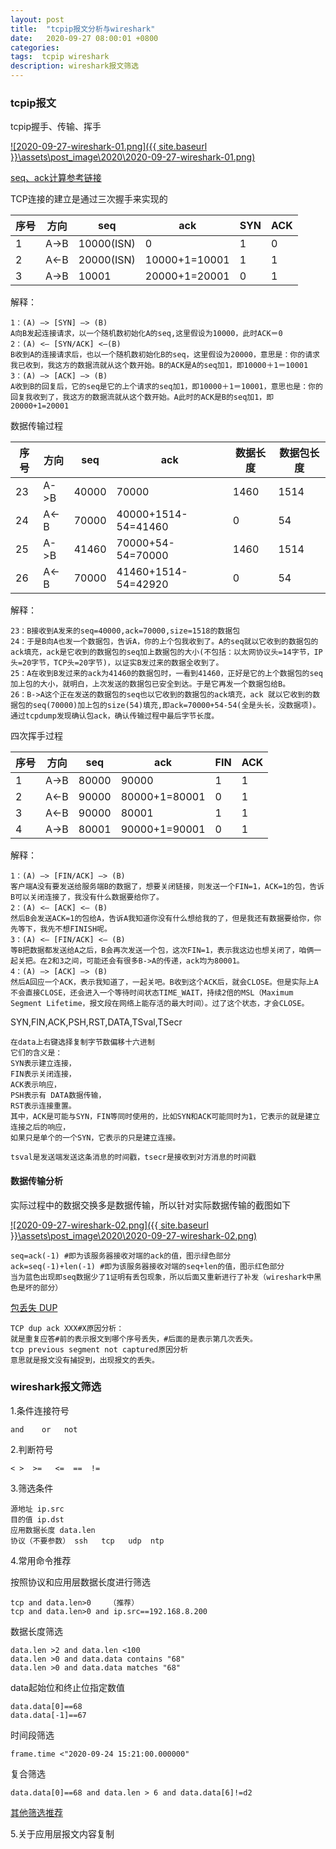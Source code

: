 ```yaml
---
layout: post
title:  "tcpip报文分析与wireshark"
date:   2020-09-27 08:00:01 +0800
categories:
tags:  tcpip wireshark
description: wireshark报文筛选
---
```

### tcpip报文

tcpip握手、传输、挥手

[![2020-09-27-wireshark-01.png]({{ site.baseurl }}\assets\post_image\2020\2020-09-27-wireshark-01.png)](https://qfdmx.github.io/assets/post_image/2020/2020-09-27-wireshark-01.png)

[seq、ack计算参考链接](https://blog.csdn.net/huaishu/article/details/93739446)

TCP连接的建立是通过三次握手来实现的

|序号|方向|seq|ack|SYN|ACK|
|-|-|-|-|-|-|
|1|A->B|10000(ISN)|0|1|0|
|2|A<-B|20000(ISN)|10000+1=10001|1|1
|3|A->B|10001|20000+1=20001|0|1|

解释：

    1：(A) –> [SYN] –> (B)
    A向B发起连接请求，以一个随机数初始化A的seq,这里假设为10000，此时ACK＝0
    2：(A) <– [SYN/ACK] <–(B)
    B收到A的连接请求后，也以一个随机数初始化B的seq，这里假设为20000，意思是：你的请求我已收到，我这方的数据流就从这个数开始。B的ACK是A的seq加1，即10000＋1＝10001
    3：(A) –> [ACK] –> (B)
    A收到B的回复后，它的seq是它的上个请求的seq加1，即10000＋1＝10001，意思也是：你的回复我收到了，我这方的数据流就从这个数开始。A此时的ACK是B的seq加1，即20000+1=20001

数据传输过程

|序号|方向|seq|ack|数据长度|数据包长度|
|-|-|-|-|-|-|
|23|A->B|40000|70000|1460|1514|
|24|A<-B|70000|40000+1514-54=41460|0|54|
|25|A->B|41460|70000+54-54=70000|1460|1514|
|26|A<-B|70000|41460+1514-54=42920|0|54|

解释：

    23：B接收到A发来的seq=40000,ack=70000,size=1518的数据包
    24：于是B向A也发一个数据包，告诉A，你的上个包我收到了。A的seq就以它收到的数据包的ack填充，ack是它收到的数据包的seq加上数据包的大小(不包括：以太网协议头=14字节，IP头=20字节，TCP头=20字节)，以证实B发过来的数据全收到了。
    25：A在收到B发过来的ack为41460的数据包时，一看到41460，正好是它的上个数据包的seq加上包的大小，就明白，上次发送的数据包已安全到达。于是它再发一个数据包给B。
    26：B->A这个正在发送的数据包的seq也以它收到的数据包的ack填充，ack 就以它收到的数据包的seq(70000)加上包的size(54)填充,即ack=70000+54-54(全是头长，没数据项)。通过tcpdump发现确认包ack，确认传输过程中最后字节长度。

四次挥手过程

|序号|方向|seq|ack|FIN|ACK|
|-|-|-|-|-|-|
|1|A->B|80000|90000|1|1|
|2|A<-B|90000|80000+1=80001|0|1|
|3|A<-B|90000|80001|1|1|
|4|A->B|80001|90000+1=90001|0|1|

解释：

    1：(A) –> [FIN/ACK] –> (B)
    客户端A没有要发送给服务端B的数据了，想要关闭链接，则发送一个FIN=1，ACK=1的包，告诉B可以关闭连接了，我没有什么数据要给你了。
    2：(A) <– [ACK] <– (B)
    然后B会发送ACK=1的包给A，告诉A我知道你没有什么想给我的了，但是我还有数据要给你，你先等下，我先不想FINISH呢。
    3：(A) <– [FIN/ACK] <– (B)
    等B把数据都发送给A之后，B会再次发送一个包，这次FIN=1，表示我这边也想关闭了，咱俩一起关把。在2和3之间，可能还会有很多B->A的传递，ack均为80001。
    4：(A) –> [ACK] –> (B)
    然后A回应一个ACK，表示我知道了，一起关吧。B收到这个ACK后，就会CLOSE。但是实际上A不会直接CLOSE，还会进入一个等待时间状态TIME_WAIT，持续2倍的MSL（Maximum Segment Lifetime，报文段在网络上能存活的最大时间）。过了这个状态，才会CLOSE。


SYN,FIN,ACK,PSH,RST,DATA,TSval,TSecr

    在data上右键选择复制字节数偏移十六进制
    它们的含义是：   
    SYN表示建立连接，
    FIN表示关闭连接，
    ACK表示响应，   
    PSH表示有 DATA数据传输，
    RST表示连接重置。
    其中，ACK是可能与SYN，FIN等同时使用的，比如SYN和ACK可能同时为1，它表示的就是建立连接之后的响应，
    如果只是单个的一个SYN，它表示的只是建立连接。

    tsval是发送端发送这条消息的时间戳，tsecr是接收到对方消息的时间戳

#### 数据传输分析

实际过程中的数据交换多是数据传输，所以针对实际数据传输的截图如下

[![2020-09-27-wireshark-02.png]({{ site.baseurl }}\assets\post_image\2020\2020-09-27-wireshark-02.png)](https://qfdmx.github.io/assets/post_image/2020/2020-09-27-wireshark-02.png)

    seq=ack(-1) #即为该服务器接收对端的ack的值，图示绿色部分
    ack=seq(-1)+len(-1) #即为该服务器接收对端的seq+len的值，图示红色部分
    当为蓝色出现即seq数据少了1证明有丢包现象，所以后面又重新进行了补发（wireshark中黑色是坏的部分）

[包丢失 DUP](https://blog.csdn.net/chenfengdejuanlian/article/details/53761004)

    TCP dup ack XXX#X原因分析：
    就是重复应答#前的表示报文到哪个序号丢失，#后面的是表示第几次丢失。
    tcp previous segment not captured原因分析
    意思就是报文没有捕捉到，出现报文的丢失。

### wireshark报文筛选

1.条件连接符号

    and    or   not

2.判断符号

    < >  >=   <=  ==  !=

3.筛选条件

    源地址 ip.src
    目的值 ip.dst
    应用数据长度 data.len
    协议（不要参数） ssh   tcp   udp  ntp

4.常用命令推荐

按照协议和应用层数据长度进行筛选

    tcp and data.len>0    （推荐）
    tcp and data.len>0 and ip.src==192.168.8.200


数据长度筛选

    data.len >2 and data.len <100
    data.len >0 and data.data contains "68"
    data.len >0 and data.data matches "68"

data起始位和终止位指定数值

    data.data[0]==68
    data.data[-1]==67

时间段筛选

    frame.time <"2020-09-24 15:21:00.000000"

复合筛选

    data.data[0]==68 and data.len > 6 and data.data[6]!=d2

[其他筛选推荐](https://blog.csdn.net/liuchaoxuan/article/details/81605257)

5.关于应用层报文内容复制
